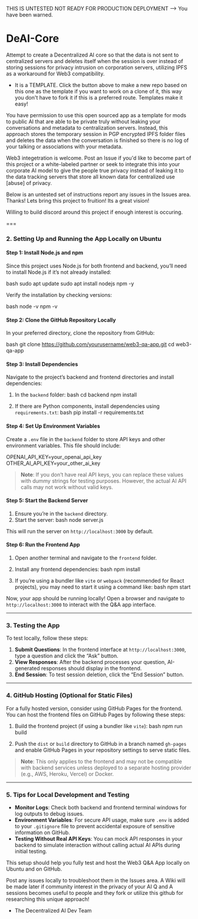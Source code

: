 
THIS IS UNTESTED NOT READY FOR PRODUCTION DEPLOYMENT -->  You have been warned.

# DeAI-Core
Attempt to create a Decentralized AI core so that the data is not sent to centralized servers and deletes itself when the session is over instead of storing sessions for privacy intrusion on corporation servers, utilizing IPFS as a workaround for Web3 compatibility.

* It is a TEMPLATE.  Click the button above to make a new repo based on this one as the template if you want to work on a clone of it, this way you don't have to fork it if this is a preferred route.  Templates make it easy! 

You have permission to use this open sourced app as a template for mods to public AI that are able to be private truly without leaking your conversations and metadata to centralization servers.  Instead, this approach stores the temporary session in PGP encrypted IPFS folder files and deletes the data when the conversation is finished so there is no log of your talking or associations with your metadata.

Web3 integetration is welcome.  Post an Issue if you'd like to become part of this project or a white-labeled partner or seek to integrate this into your corporate AI model to give the people true privacy instead of leaking it to the data tracking servers that store all known data for centralized use [abuse] of privacy.

Below is an untested set of instructions report any issues in the Issues area.  Thanks!  Lets bring this project to fruition!  Its a great vision!  

Willing to build discord around this project if enough interest is occuring.

===

### 2. Setting Up and Running the App Locally on Ubuntu

#### Step 1: Install Node.js and npm

Since this project uses Node.js for both frontend and backend, you’ll need to install Node.js if it’s not already installed:

bash
sudo apt update
sudo apt install nodejs npm -y


Verify the installation by checking versions:

bash
node -v
npm -v


#### Step 2: Clone the GitHub Repository Locally

In your preferred directory, clone the repository from GitHub:

bash
git clone https://github.com/yourusername/web3-qa-app.git
cd web3-qa-app


#### Step 3: Install Dependencies

Navigate to the project’s backend and frontend directories and install dependencies:

1. In the `backend` folder:
   bash
   cd backend
   npm install
   

2. If there are Python components, install dependencies using `requirements.txt`:
   bash
   pip install -r requirements.txt
   

#### Step 4: Set Up Environment Variables

Create a `.env` file in the `backend` folder to store API keys and other environment variables. This file should include:


OPENAI_API_KEY=your_openai_api_key
OTHER_AI_API_KEY=your_other_ai_key


> **Note**: If you don’t have real API keys, you can replace these values with dummy strings for testing purposes. However, the actual AI API calls may not work without valid keys.

#### Step 5: Start the Backend Server

1. Ensure you’re in the `backend` directory.
2. Start the server:
   bash
   node server.js
   

This will run the server on `http://localhost:3000` by default.

#### Step 6: Run the Frontend App

1. Open another terminal and navigate to the `frontend` folder.
2. Install any frontend dependencies:
   bash
   npm install
   
3. If you’re using a bundler like `vite` or `webpack` (recommended for React projects), you may need to start it using a command like:
   bash
   npm start
   

Now, your app should be running locally! Open a browser and navigate to `http://localhost:3000` to interact with the Q&A app interface.

---

### 3. Testing the App

To test locally, follow these steps:

1. **Submit Questions**: In the frontend interface at `http://localhost:3000`, type a question and click the “Ask” button.
2. **View Responses**: After the backend processes your question, AI-generated responses should display in the frontend.
3. **End Session**: To test session deletion, click the “End Session” button.

---

### 4. GitHub Hosting (Optional for Static Files)

For a fully hosted version, consider using GitHub Pages for the frontend. You can host the frontend files on GitHub Pages by following these steps:

1. Build the frontend project (if using a bundler like `vite`):
   bash
   npm run build
   
   
2. Push the `dist` or `build` directory to GitHub in a branch named `gh-pages` and enable GitHub Pages in your repository settings to serve static files.

> **Note**: This only applies to the frontend and may not be compatible with backend services unless deployed to a separate hosting provider (e.g., AWS, Heroku, Vercel) or Docker.

---

### 5. Tips for Local Development and Testing

- **Monitor Logs**: Check both backend and frontend terminal windows for log outputs to debug issues.
- **Environment Variables**: For secure API usage, make sure `.env` is added to your `.gitignore` file to prevent accidental exposure of sensitive information on GitHub.
- **Testing Without Real API Keys**: You can mock API responses in your backend to simulate interaction without calling actual AI APIs during initial testing.

This setup should help you fully test and host the Web3 Q&A App locally on Ubuntu and on GitHub.

Post any issues locally to troubleshoot them in the Issues area.  A Wiki will be made later if community interest in the privacy of your AI Q and A sessions becomes useful to people and they fork or utilize this github for researching this unique approach!

- The Decentralized AI Dev Team
